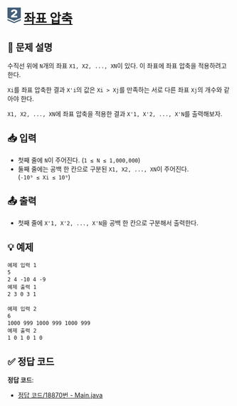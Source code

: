<!-- ChatGPT를 사용하여 꾸몄습니다 -->
# <img src="https://github.com/GUBBIB/BaekJoonCode/blob/main/Tier_Img/Silver-2.svg" alt="티어그림" width="30px" height="35px"> [좌표 압축](https://www.acmicpc.net/problem/18870)

## 📝 문제 설명
수직선 위에 `N`개의 좌표 `X1, X2, ..., XN`이 있다. 이 좌표에 좌표 압축을 적용하려고 한다.  

`Xi`를 좌표 압축한 결과 `X'i`의 값은 `Xi > Xj`를 만족하는 서로 다른 좌표 `Xj`의 개수와 같아야 한다.  

`X1, X2, ..., XN`에 좌표 압축을 적용한 결과 `X'1, X'2, ..., X'N`를 출력해보자.

## 📥 입력
- 첫째 줄에 `N`이 주어진다. (`1 ≤ N ≤ 1,000,000`)  
- 둘째 줄에는 공백 한 칸으로 구분된 `X1, X2, ..., XN`이 주어진다.  
  (`-10⁹ ≤ Xi ≤ 10⁹`)

## 📤 출력
- 첫째 줄에 `X'1, X'2, ..., X'N`을 공백 한 칸으로 구분해서 출력한다.

## 💡 예제

```plaintext
예제 입력 1
5
2 4 -10 4 -9
예제 출력 1
2 3 0 3 1

예제 입력 2
6
1000 999 1000 999 1000 999
예제 출력 2
1 0 1 0 1 0
```

## ✅ 정답 코드
**정답 코드**:
- [정답 코드/18870번 - Main.java](https://github.com/GUBBIB/BaekJoonCode/tree/main/Silver/18870%EB%B2%88%20-%20%EC%A2%8C%ED%91%9C%20%EC%95%95%EC%B6%95/%EC%A0%95%EB%8B%B5%EC%BD%94%EB%93%9C)

